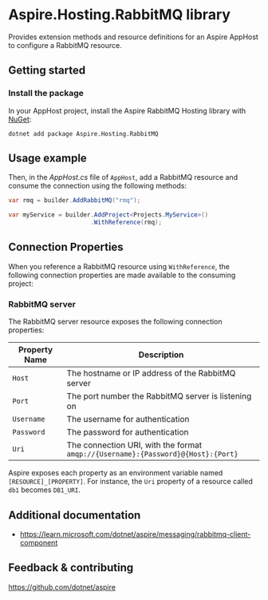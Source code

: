 # Aspire.Hosting.RabbitMQ library

Provides extension methods and resource definitions for an Aspire AppHost to configure a RabbitMQ resource.

## Getting started

### Install the package

In your AppHost project, install the Aspire RabbitMQ Hosting library with [NuGet](https://www.nuget.org):

```dotnetcli
dotnet add package Aspire.Hosting.RabbitMQ
```

## Usage example

Then, in the _AppHost.cs_ file of `AppHost`, add a RabbitMQ resource and consume the connection using the following methods:

```csharp
var rmq = builder.AddRabbitMQ("rmq");

var myService = builder.AddProject<Projects.MyService>()
                       .WithReference(rmq);
```

## Connection Properties

When you reference a RabbitMQ resource using `WithReference`, the following connection properties are made available to the consuming project:

### RabbitMQ server

The RabbitMQ server resource exposes the following connection properties:

| Property Name | Description |
|---------------|-------------|
| `Host` | The hostname or IP address of the RabbitMQ server |
| `Port` | The port number the RabbitMQ server is listening on |
| `Username` | The username for authentication |
| `Password` | The password for authentication |
| `Uri` | The connection URI, with the format `amqp://{Username}:{Password}@{Host}:{Port}` |

Aspire exposes each property as an environment variable named `[RESOURCE]_[PROPERTY]`. For instance, the `Uri` property of a resource called `db1` becomes `DB1_URI`.

## Additional documentation

* https://learn.microsoft.com/dotnet/aspire/messaging/rabbitmq-client-component

## Feedback & contributing

https://github.com/dotnet/aspire
